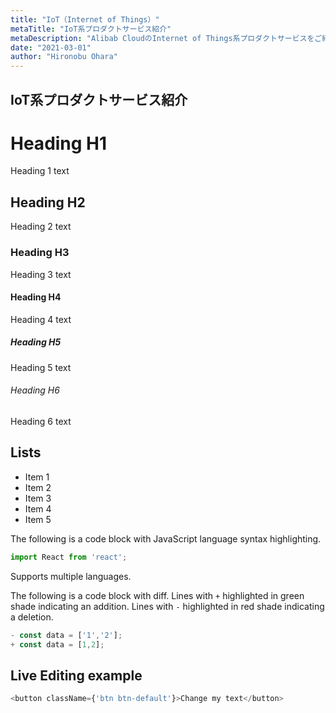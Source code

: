 ```yaml
---
title: "IoT（Internet of Things）"
metaTitle: "IoT系プロダクトサービス紹介"
metaDescription: "Alibab CloudのInternet of Things系プロダクトサービスをご紹介します。"
date: "2021-03-01"
author: "Hironobu Ohara"
---
```



## IoT系プロダクトサービス紹介

# Heading H1
Heading 1 text

## Heading H2
Heading 2 text

### Heading H3
Heading 3 text

#### Heading H4
Heading 4 text

##### Heading H5
Heading 5 text

###### Heading H6
Heading 6 text

## Lists
- Item 1
- Item 2
- Item 3
- Item 4
- Item 5

The following is a code block with JavaScript language syntax highlighting.

```javascript
import React from 'react';
```

Supports multiple languages.

The following is a code block with diff. Lines with `+` highlighted in green shade indicating an addition. Lines with `-` highlighted in red shade indicating a deletion.

```javascript
- const data = ['1','2'];
+ const data = [1,2];
```

## Live Editing example

```javascript react-live=true
<button className={'btn btn-default'}>Change my text</button>
```
